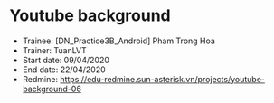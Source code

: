 # Youtube background
+ Trainee: [DN_Practice3B_Android] Pham Trong Hoa
+ Trainer: TuanLVT
+ Start date: 09/04/2020
+ End date: 22/04/2020
+ Redmine: https://edu-redmine.sun-asterisk.vn/projects/youtube-background-06
